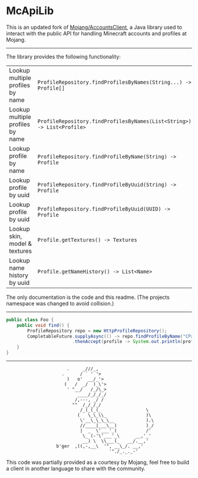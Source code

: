 # McApiLib

This is an updated fork of [Mojang/AccountsClient](https://github.com/Mojang/AccountsClient), a Java library used to interact with the public API for handling Minecraft accounts and profiles at Mojang.

---

The library provides the following functionality:

|||
| --- | --- |
| Lookup multiple profiles by name | `ProfileRepository.findProfilesByNames(String...) -> Profile[]` |
| Lookup multiple profiles by name | `ProfileRepository.findProfilesByNames(List<String>) -> List<Profile>` |
| Lookup profile by name           | `ProfileRepository.findProfileByName(String) -> Profile` |
| Lookup profile by uuid           | `ProfileRepository.findProfileByUuid(String) -> Profile` |
| Lookup profile by uuid           | `ProfileRepository.findProfileByUuid(UUID) -> Profile` |
| Lookup skin, model & textures    | `Profile.getTextures() -> Textures` |
| Lookup name history by uuid      | `Profile.getNameHistory() -> List<Name>` |

The only documentation is the code and this readme.
(The projects namespace was changed to avoid collision.)

---

```java
public class Foo {
    public void find() {
        ProfileRepository repo = new HttpProfileRepository();
        CompletableFuture.supplyAsync(() -> repo.findProfileByName("CPacketAnimation"))
                         .thenAccept(profile -> System.out.println(profile.getNameHistory()));
    }
}
```

---

```nbtt
                       .     _///_,
                     .      / ` ' '>
                       )   o'  __/_'>
                      (   /  _/  )_\'>
                       ' "__/   /_/\_>
                           ____/_/_/_/
                          /,---, _/ /
                         ""  /_/_/_/
                            /_(_(_(_                 \
                           (   \_\_\\_               )\
                            \'__\_\_\_\__            ).\
                            //____|___\__)           )_/
                            |  _  \'___'_(           /'
                             \_ (-'\'___'_\      __,'_'
                             __) \  \\___(_   __/.__,'
                   b'ger  ,((,-,__\  '", __\_/. __,'
                                       '"./_._._-'
```

This code was partially provided as a courtesy by Mojang, feel free to build a client in another language to share with the community.
